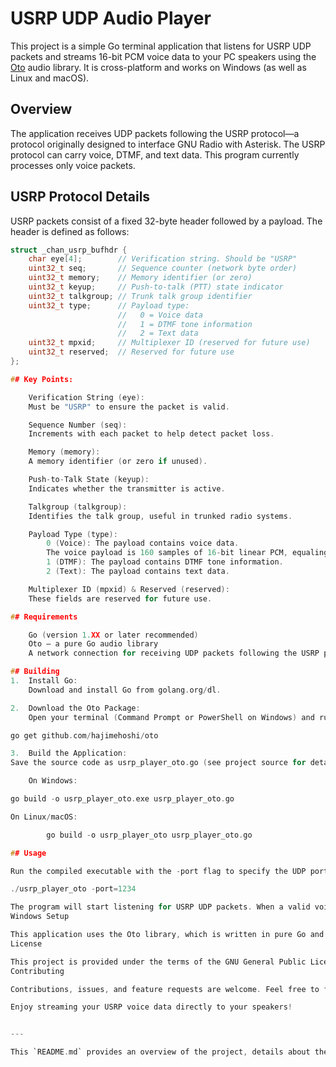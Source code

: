 # USRP UDP Audio Player

This project is a simple Go terminal application that listens for USRP UDP packets and streams 16-bit PCM voice data to your PC speakers using the [Oto](https://github.com/hajimehoshi/oto) audio library. It is cross-platform and works on Windows (as well as Linux and macOS).

## Overview

The application receives UDP packets following the USRP protocol—a protocol originally designed to interface GNU Radio with Asterisk. The USRP protocol can carry voice, DTMF, and text data. This program currently processes only voice packets.

## USRP Protocol Details

USRP packets consist of a fixed 32-byte header followed by a payload. The header is defined as follows:

```c
struct _chan_usrp_bufhdr {
    char eye[4];        // Verification string. Should be "USRP"
    uint32_t seq;       // Sequence counter (network byte order)
    uint32_t memory;    // Memory identifier (or zero)
    uint32_t keyup;     // Push-to-talk (PTT) state indicator
    uint32_t talkgroup; // Trunk talk group identifier
    uint32_t type;      // Payload type:
                        //   0 = Voice data
                        //   1 = DTMF tone information
                        //   2 = Text data
    uint32_t mpxid;     // Multiplexer ID (reserved for future use)
    uint32_t reserved;  // Reserved for future use
};

## Key Points:

    Verification String (eye):
    Must be "USRP" to ensure the packet is valid.

    Sequence Number (seq):
    Increments with each packet to help detect packet loss.

    Memory (memory):
    A memory identifier (or zero if unused).

    Push-to-Talk State (keyup):
    Indicates whether the transmitter is active.

    Talkgroup (talkgroup):
    Identifies the talk group, useful in trunked radio systems.

    Payload Type (type):
        0 (Voice): The payload contains voice data.
        The voice payload is 160 samples of 16-bit linear PCM, equaling 320 bytes per packet. At an 8 kHz sampling rate, this represents approximately 20 milliseconds of audio.
        1 (DTMF): The payload contains DTMF tone information.
        2 (Text): The payload contains text data.

    Multiplexer ID (mpxid) & Reserved (reserved):
    These fields are reserved for future use.

## Requirements

    Go (version 1.XX or later recommended)
    Oto – a pure Go audio library
    A network connection for receiving UDP packets following the USRP protocol

## Building
1.  Install Go:
    Download and install Go from golang.org/dl.

2.  Download the Oto Package:
    Open your terminal (Command Prompt or PowerShell on Windows) and run:

go get github.com/hajimehoshi/oto

3.  Build the Application:
Save the source code as usrp_player_oto.go (see project source for details) and build it:

    On Windows:

go build -o usrp_player_oto.exe usrp_player_oto.go

On Linux/macOS:

        go build -o usrp_player_oto usrp_player_oto.go

## Usage

Run the compiled executable with the -port flag to specify the UDP port. For example, to listen on UDP port 1234:

./usrp_player_oto -port=1234

The program will start listening for USRP UDP packets. When a valid voice packet is received, it extracts the 320-byte payload (160 16-bit samples) and streams the audio to your PC speakers.
Windows Setup

This application uses the Oto library, which is written in pure Go and does not require any additional C libraries. Simply ensure you have Go installed and follow the building instructions above.
License

This project is provided under the terms of the GNU General Public License (GPL) as used by the original USRP channel module. Please refer to the source code for additional licensing details.
Contributing

Contributions, issues, and feature requests are welcome. Feel free to fork the repository and submit pull requests.

Enjoy streaming your USRP voice data directly to your speakers!


---

This `README.md` provides an overview of the project, details about the USRP protocol, requirements, building instructions, and usage details. You can modify and expand it as needed for your specific project.

```
